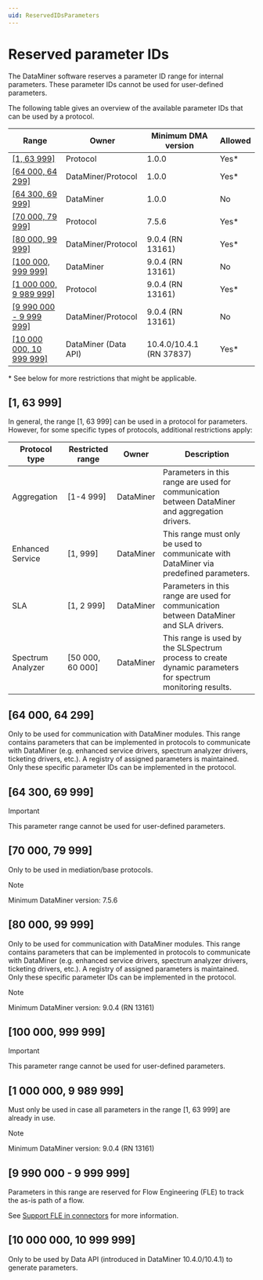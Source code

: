```yaml
---
uid: ReservedIDsParameters
---
```


# Reserved parameter IDs

The DataMiner software reserves a parameter ID range for internal parameters. These parameter IDs cannot be used for user-defined parameters.

The following table gives an overview of the available parameter IDs that can be used by a protocol.

|Range|Owner|Minimum DMA version|Allowed|
|--- |--- |--- |--- |
|[[1, 63 999]](#1-63-999)|Protocol|1.0.0|Yes*|
|[[64 000, 64 299]](#64-000-64-299)|DataMiner/Protocol|1.0.0|Yes*|
|[[64 300, 69 999]](#64-300-69-999)|DataMiner|1.0.0|No|
|[[70 000, 79 999]](#70-000-79-999)|Protocol|7.5.6|Yes*|
|[[80 000, 99 999]](#80-000-99-999)|DataMiner/Protocol|9.0.4 (RN 13161)|Yes*|
|[[100 000, 999 999]](#100-000-999-999)|DataMiner|9.0.4 (RN 13161)|No|
|[[1 000 000, 9 989 999]](#1-000-000-9-989-999)|Protocol|9.0.4 (RN 13161)|Yes*|
|[[9 990 000 - 9 999 999]](#9-990-000---9-999-999)|DataMiner/Protocol|9.0.4 (RN 13161)|No|
|[[10 000 000, 10 999 999]](#10-000-000-10-999-999)|DataMiner (Data API)|10.4.0/10.4.1 (RN 37837)|Yes*|

\* See below for more restrictions that might be applicable.

## [1, 63 999]

In general, the range [1, 63 999] can be used in a protocol for parameters. However, for some specific types of protocols, additional restrictions apply:

|Protocol type|Restricted range|Owner|Description|
|--- |--- |--- |--- |
|Aggregation|[1-4 999]|DataMiner|Parameters in this range are used for communication between DataMiner and aggregation drivers.|
|Enhanced Service|[1, 999]|DataMiner|This range must only be used to communicate with DataMiner via predefined parameters.|
|SLA|[1, 2 999]|DataMiner|Parameters in this range are used for communication between DataMiner and SLA drivers.|
|Spectrum Analyzer|[50 000, 60 000]|DataMiner|This range is used by the SLSpectrum process to create dynamic parameters for spectrum monitoring results.|

## [64 000, 64 299]

Only to be used for communication with DataMiner modules. This range contains parameters that can be implemented in protocols to communicate with DataMiner (e.g. enhanced service drivers, spectrum analyzer drivers, ticketing drivers, etc.). A registry of assigned parameters is maintained. Only these specific parameter IDs can be implemented in the protocol.

## [64 300, 69 999]

> [!IMPORTANT]
> This parameter range cannot be used for user-defined parameters.

## [70 000, 79 999]

Only to be used in mediation/base protocols.

> [!NOTE]
> Minimum DataMiner version: 7.5.6

## [80 000, 99 999]

Only to be used for communication with DataMiner modules. This range contains parameters that can be implemented in protocols to communicate with DataMiner (e.g. enhanced service drivers, spectrum analyzer drivers, ticketing drivers, etc.). A registry of assigned parameters is maintained. Only these specific parameter IDs can be implemented in the protocol.

> [!NOTE]
> Minimum DataMiner version: 9.0.4 (RN 13161)

## [100 000, 999 999]

> [!IMPORTANT]
> This parameter range cannot be used for user-defined parameters.

## [1 000 000, 9 989 999]

Must only be used in case all parameters in the range [1, 63 999] are already in use.

> [!NOTE]
> Minimum DataMiner version: 9.0.4 (RN 13161)

## [9 990 000 - 9 999 999]

Parameters in this range are reserved for Flow Engineering (FLE) to track the as-is path of a flow.

See [Support FLE in connectors](https://github.com/SkylineCommunications/SLC-C-Example_FlowEngineering/blob/main/README.md) for more information.

## [10 000 000, 10 999 999]

Only to be used by Data API (introduced in DataMiner 10.4.0/10.4.1<!-- RN 37837 -->) to generate parameters.
